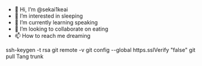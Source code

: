 - 👋 Hi, I’m @sekai1keai
- 👀 I’m interested in sleeping
- 🌱 I’m currently learning speaking
- 💞️ I’m looking to collaborate on eating
- 📫 How to reach me dreaming

<!---
sekai1keai/sekai1keai is a ✨ special ✨ repository because its `README.md` (this file) appears on your GitHub profile.
You can click the Preview link to take a look at your changes.
--->


ssh-keygen -t rsa
git remote -v
git config --global https.sslVerify "false"
git pull Tang trunk
